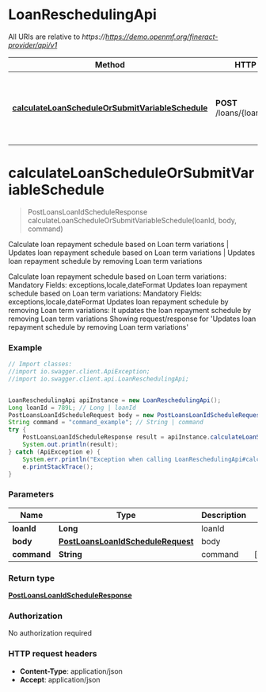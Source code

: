 # LoanReschedulingApi

All URIs are relative to *https://https://demo.openmf.org/fineract-provider/api/v1*

Method | HTTP request | Description
------------- | ------------- | -------------
[**calculateLoanScheduleOrSubmitVariableSchedule**](LoanReschedulingApi.md#calculateLoanScheduleOrSubmitVariableSchedule) | **POST** /loans/{loanId}/schedule | Calculate loan repayment schedule based on Loan term variations | Updates loan repayment schedule based on Loan term variations | Updates loan repayment schedule by removing Loan term variations


<a name="calculateLoanScheduleOrSubmitVariableSchedule"></a>
# **calculateLoanScheduleOrSubmitVariableSchedule**
> PostLoansLoanIdScheduleResponse calculateLoanScheduleOrSubmitVariableSchedule(loanId, body, command)

Calculate loan repayment schedule based on Loan term variations | Updates loan repayment schedule based on Loan term variations | Updates loan repayment schedule by removing Loan term variations

Calculate loan repayment schedule based on Loan term variations:  Mandatory Fields: exceptions,locale,dateFormat  Updates loan repayment schedule based on Loan term variations:  Mandatory Fields: exceptions,locale,dateFormat  Updates loan repayment schedule by removing Loan term variations:  It updates the loan repayment schedule by removing Loan term variations  Showing request/response for &#39;Updates loan repayment schedule by removing Loan term variations&#39;

### Example
```java
// Import classes:
//import io.swagger.client.ApiException;
//import io.swagger.client.api.LoanReschedulingApi;


LoanReschedulingApi apiInstance = new LoanReschedulingApi();
Long loanId = 789L; // Long | loanId
PostLoansLoanIdScheduleRequest body = new PostLoansLoanIdScheduleRequest(); // PostLoansLoanIdScheduleRequest | body
String command = "command_example"; // String | command
try {
    PostLoansLoanIdScheduleResponse result = apiInstance.calculateLoanScheduleOrSubmitVariableSchedule(loanId, body, command);
    System.out.println(result);
} catch (ApiException e) {
    System.err.println("Exception when calling LoanReschedulingApi#calculateLoanScheduleOrSubmitVariableSchedule");
    e.printStackTrace();
}
```

### Parameters

Name | Type | Description  | Notes
------------- | ------------- | ------------- | -------------
 **loanId** | **Long**| loanId |
 **body** | [**PostLoansLoanIdScheduleRequest**](PostLoansLoanIdScheduleRequest.md)| body |
 **command** | **String**| command | [optional]

### Return type

[**PostLoansLoanIdScheduleResponse**](PostLoansLoanIdScheduleResponse.md)

### Authorization

No authorization required

### HTTP request headers

 - **Content-Type**: application/json
 - **Accept**: application/json

